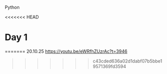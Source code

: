Python 

<<<<<<< HEAD
# Day 1
=======
20.10.25 https://youtu.be/eWRfhZUzrAc?t=3946
>>>>>>> c43cded636a02d1dabf07b5bbe19571369fd3594
